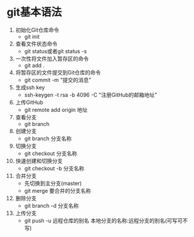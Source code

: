# git基本语法

1. 初始化Git仓库命令
    - git init
2. 查看文件状态命令
    - git status或者git status -s
3. 一次性将文件加入暂存区的命令
    - git add .
4. 将暂存区的文件提交到Git仓库的命令
    - git commit -m "提交的消息"
5. 生成ssh key
    - ssh-keygen -t rsa -b 4096 -C "注册GitHub的邮箱地址"
6. 上传GitHub
    - git remote add origin 地址
7. 查看分支
    - git branch
8. 创建分支
    - git branch 分支名称
9. 切换分支
    - git checkout 分支名称
10. 快速创建和切换分支
    - git checkout -b 分支名称
11. 合并分支
    - 先切换到主分支(master)
    - git merge 要合并的分支名称
12. 删除分支
    - git branch -d 分支名称
13. 上传分支
    - git push -u 远程仓库的别名 本地分支的名称:远程分支的别名(可写可不写)
